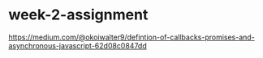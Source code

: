 # week-2-assignment
https://medium.com/@okoiwalter9/defintion-of-callbacks-promises-and-asynchronous-javascript-62d08c0847dd
